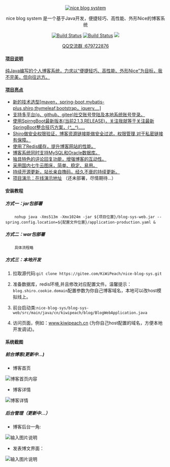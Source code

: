 <p align=center>
  <a href="http://www.layui.com">
    <img src="https://images.gitee.com/uploads/images/2019/0329/012240_a69e0cc1_1387578.png" alt="nice blog system">
  </a>
</p>
<p align=center>
  nice blog system 是一个基于Java开发，便捷轻巧、高性能、外形Nice的博客系统
</p>

<p align="center">
  <a href="https://gitee.com/KiWiPeach/nice-blog-sys"><img alt="Build Status" src="https://img.shields.io/hexpm/l/plug.svg"></a>
    <a href="https://gitee.com/KiWiPeach/nice-blog-sys"><img alt="Build Status" src="
https://img.shields.io/shippable/5444c5ecb904a4b21567b0ff.svg"></a>
<a target="_blank" href="https://www.oracle.com/technetwork/java/javase/downloads/index.html">
		<img src="https://img.shields.io/badge/JDK-1.8+-green.svg" ></img>
	</a>

</p>
<p align="center">
 <a href="javascript:;">QQ交流群 :679722876</p>
</p>


#### 项目说明
 纯Java编写的个人博客系统，力求以“便捷轻巧、高性能、外形Nice”为目标，我不完美，但向往远方。

#### 项目亮点
- 新的技术选型[maven，spring-boot,mybatis-plus,shiro,thymeleaf,bootstrap，jquery....]
- 支持多平台(q、github、gitee)社交账号登陆及本地系统账号登录。
- 使用SpirngBoot最新版本(当前2.1.3.RELEASE)，关注我就等于关注最新SpringBoot整合技巧方案，(*^__^*).....
- Shiro做安全权限验证，博客资源链接能做安全过滤，权限管理,对于私密链接有保障。
- 使用了Redis缓存，提升博客网站的性能。
- 博客系统同时支持MySQL和Oracle数据库。
- 独具特色的评论回复功能，增强博客的互动性。
- 采用国内七牛云图床，简单、稳定、易用。
- 持续开源更新，站长亲自撸码，经久不衰的持续更新。
- 项目演示：[在线演示地址](http://www.kiwipeach.cn) （还未部署，尽情期待...）


#### 安装教程


##### 方式一：jar包部署
```shell
    nohup java -Xms513m -Xmx1024m -jar ${项目位置}/blog-sys-web.jar --spring.config.location=${配置文件位置}/application-production.yaml &
```

##### 方式二：war包部署
```shell
    具体流程略
```
##### 方式三：本地开发

1. 拉取源代码:`git clone https://gitee.com/KiWiPeach/nice-blog-sys.git`

2. 准备数据库，redis环境,并且修改对应配置文件。温馨提示：`blog.shiro.cookie.domain`配置参数为你自己博客域名，本地可以改host模拟线上。

3. 前台启动类:`nice-blog-sys/blog-sys-web/src/main/java/cn/kiwipeach/blog/BlogWebApplication.java`

4. 访问页面，例如：www.kiwipeach.cn (为你自己host配置的域名，方便本地开发调试)。

#### 系统截图

##### 前台博客(更新中...)

- 博客首页

![博客首页内容](http://img.kiwipeach.cn/1f86a039ad9109d9bb175f20d9cb6d5b.png)

- 博客详情

![博客详情](https://images.gitee.com/uploads/images/2019/0329/012203_59856321_1387578.png)


##### 后台管理（更新中...）

- 博客后台一角:

![输入图片说明](https://images.gitee.com/uploads/images/2018/1127/113125_8043f6a4_1387578.png "屏幕截图.png")

- 发表博文界面：

![输入图片说明](https://images.gitee.com/uploads/images/2018/1209/113059_fa9be492_1387578.png "XSXZ(]B3KJPS6K6[71}S266.png")
